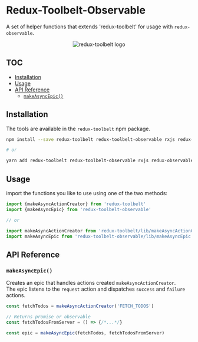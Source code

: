 # Redux-Toolbelt-Observable

A set of helper functions that extends 'redux-toolbelt' for usage with `redux-observable`.

<p align="center">
  <img align="center" src="https://raw.githubusercontent.com/welldone-software/redux-toolbelt/master/redux-toolbelt-logo.png" alt="redux-toolbelt logo"/>
</p>

## TOC

<!-- toc -->

- [Installation](#installation)
- [Usage](#usage)
- [API Reference](#api-reference)
  * [`makeAsyncEpic()`](#makeasyncepic)

<!-- tocstop -->

## Installation
The tools are available in the `redux-toolbelt` npm package.
```sh
npm install --save redux-toolbelt redux-toolbelt-observable rxjs redux-observable

# or

yarn add redux-toolbelt redux-toolbelt-observable rxjs redux-observable
```

## Usage
import the functions you like to use using one of the two methods:
```js
import {makeAsyncActionCreator} from 'redux-toolbelt'
import {makeAsyncEpic} from 'redux-toolbelt-observable'

// or

import makeAsyncActionCreator from 'redux-toolbelt/lib/makeAsyncActionCreator'
import makeAsyncEpic from 'redux-toolbelt-observable/lib/makeAsyncEpic'

```

## API Reference

### `makeAsyncEpic()`
Creates an epic that handles actions created `makeAsyncActionCreator`.  
The epic listens to the `request` action and dispatches `success` and `failure` actions.
```js
const fetchTodos = makeAsyncActionCreator('FETCH_TODOS')

// Returns promise or observable
const fetchTodosFromServer = () => {/*...*/}

const epic = makeAsyncEpic(fetchTodos, fetchTodosFromServer)
```
